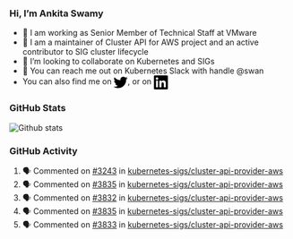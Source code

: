 ### Hi, I’m Ankita Swamy

- 💼 I am working as Senior Member of Technical Staff at VMware
- 👀 I am a maintainer of Cluster API for AWS project and an active contributor to SIG cluster lifecycle
- 💞️ I’m looking to collaborate on Kubernetes and SIGs
- 💬 You can reach me out on Kubernetes Slack with handle @swan
- You can also find me on <a href="https://twitter.com/SwamyAnkita" target="blank"><img align="center" src="https://raw.githubusercontent.com/Ankitasw/Ankitasw/master/svg/twitter.svg" alt="Ankitasw" height="25" width="25" color="#1DA1f2" /></a>, or on <a href="https://www.linkedin.com/in/Ankitaswamy/" target="blank"><img align="center" src="https://raw.githubusercontent.com/Ankitasw/Ankitasw/master/svg/linkedin.svg" alt="Ankitasw" height="25" width="25" /></a>

### GitHub Stats
![Github stats](https://github-readme-stats.vercel.app/api?username=Ankitasw&count_private=true&show_icons=true&theme=tokyonight)

### GitHub Activity 
<!--START_SECTION:activity-->
1. 🗣 Commented on [#3243](https://github.com/kubernetes-sigs/cluster-api-provider-aws/issues/3243) in [kubernetes-sigs/cluster-api-provider-aws](https://github.com/kubernetes-sigs/cluster-api-provider-aws)
2. 🗣 Commented on [#3835](https://github.com/kubernetes-sigs/cluster-api-provider-aws/issues/3835) in [kubernetes-sigs/cluster-api-provider-aws](https://github.com/kubernetes-sigs/cluster-api-provider-aws)
3. 🗣 Commented on [#3832](https://github.com/kubernetes-sigs/cluster-api-provider-aws/issues/3832) in [kubernetes-sigs/cluster-api-provider-aws](https://github.com/kubernetes-sigs/cluster-api-provider-aws)
4. 🗣 Commented on [#3835](https://github.com/kubernetes-sigs/cluster-api-provider-aws/issues/3835) in [kubernetes-sigs/cluster-api-provider-aws](https://github.com/kubernetes-sigs/cluster-api-provider-aws)
5. 🗣 Commented on [#3833](https://github.com/kubernetes-sigs/cluster-api-provider-aws/issues/3833) in [kubernetes-sigs/cluster-api-provider-aws](https://github.com/kubernetes-sigs/cluster-api-provider-aws)
<!--END_SECTION:activity-->
